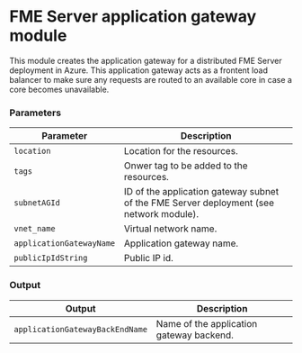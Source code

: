 # FME Server application gateway module
This module creates the application gateway for a distributed FME Server deployment in Azure. This application gateway acts as a frontent load balancer to make sure any requests are routed to an available core in case a core becomes unavailable.
### Parameters
|Parameter|Description|
|---|---|
|`location` | Location for the resources.
|`tags` | Onwer tag to be added to the resources.
|`subnetAGId` | ID of the application gateway subnet of the FME Server deployment (see network module).|
|`vnet_name`|Virtual network name.|
|`applicationGatewayName`|Application gateway name.|
|`publicIpIdString`|Public IP id.|
### Output
|Output|Description|
|---|---|
|`applicationGatewayBackEndName` | Name of the application gateway backend.|

